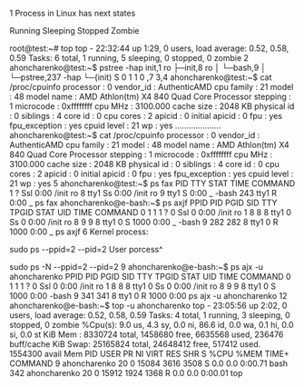 1
Process in Linux has next states

Running Sleeping Stopped Zombie

root@test:~# top
top - 22:32:44 up  1:29,  0 users,  load average: 0.52, 0.58, 0.59
Tasks:   6 total,   1 running,   5 sleeping,   0 stopped,   0 zombie
2
ahoncharenko@test:~$ pstree -hap
init,1 ro
  ├─init,8 ro
  │   └─bash,9
  │       └─pstree,237 -hap
  └─{init) S 0 1 1 0 ,7
3,4
ahoncharenko@test:~$  cat /proc/cpuinfo
processor       : 0
vendor_id       : AuthenticAMD
cpu family      : 21
model           : 48
model name      : AMD Athlon(tm) X4 840 Quad Core Processor
stepping        : 1
microcode       : 0xffffffff
cpu MHz         : 3100.000
cache size      : 2048 KB
physical id     : 0
siblings        : 4
core id         : 0
cpu cores       : 2
apicid          : 0
initial apicid  : 0
fpu             : yes
fpu_exception   : yes
cpuid level     : 21
wp              : yes
....................
ahoncharenko@test:~$  cat /proc/cpuinfo
processor       : 0
vendor_id       : AuthenticAMD
cpu family      : 21
model           : 48
model name      : AMD Athlon(tm) X4 840 Quad Core Processor
stepping        : 1
microcode       : 0xffffffff
cpu MHz         : 3100.000
cache size      : 2048 KB
physical id     : 0
siblings        : 4
core id         : 0
cpu cores       : 2
apicid          : 0
initial apicid  : 0
fpu             : yes
fpu_exception   : yes
cpuid level     : 21
wp              : yes
5
ahoncharenko@test:~$ ps fax
  PID TTY      STAT   TIME COMMAND
    1 ?        Ssl    0:00 /init ro
    8 tty1     Ss     0:00 /init ro
    9 tty1     S      0:00  \_ -bash
  243 tty1     R      0:00      \_ ps fax
ahoncharenko@e-bash:~$ ps axjf
 PPID   PID  PGID   SID TTY      TPGID STAT   UID   TIME COMMAND
    0     1     1     1 ?            0 Ssl      0   0:00 /init ro
    1     8     8     8 tty1         0 Ss       0   0:00 /init ro
    8     9     9     8 tty1         0 S     1000   0:00  \_ -bash
    9   282   282     8 tty1         0 R     1000   0:00      \_ ps axjf
6
Kernel process:

sudo ps --ppid=2 --pid=2
User porcess^

sudo ps -N  --ppid=2 --pid=2
9
ahoncharenko@e-bash:~$ ps ajx -u ahoncharenko
 PPID   PID  PGID   SID TTY      TPGID STAT   UID   TIME COMMAND
    0     1     1     1 ?            0 Ssl      0   0:00 /init ro
    1     8     8     8 tty1         0 Ss       0   0:00 /init ro
    8     9     9     8 tty1         0 S     1000   0:00 -bash
    9   341   341     8 tty1         0 R     1000   0:00 ps ajx -u ahoncharenko
12
ahoncharenko@e-bash:~$ top -u ahoncharenko
top - 23:05:56 up  2:02,  0 users,  load average: 0.52, 0.58, 0.59
Tasks:   4 total,   1 running,   3 sleeping,   0 stopped,   0 zombie
%Cpu(s):  9.0 us,  4.3 sy,  0.0 ni, 86.6 id,  0.0 wa,  0.1 hi,  0.0 si,  0.0 st
KiB Mem :  8330724 total,  1458680 free,  6635568 used,   236476 buff/cache
KiB Swap: 25165824 total, 24648412 free,   517412 used.  1554300 avail Mem
PID USER PR NI VIRT RES SHR S %CPU %MEM TIME+ COMMAND 9 ahoncharenko 20 0 15084 3616 3508 S 0.0 0.0 0:00.71 bash 342 ahoncharenko 20 0 15912 1924 1368 R 0.0 0.0 0:00.01 top